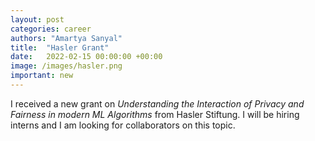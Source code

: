 ```yaml
---
layout: post
categories: career
authors: "Amartya Sanyal"
title:  "Hasler Grant"
date:   2022-02-15 00:00:00 +00:00
image: /images/hasler.png
important: new
---
```

I received a new grant on _Understanding the Interaction of Privacy
and Fairness in modern ML Algorithms_ from Hasler Stiftung. I will be
hiring interns and I am looking for collaborators on this topic.
